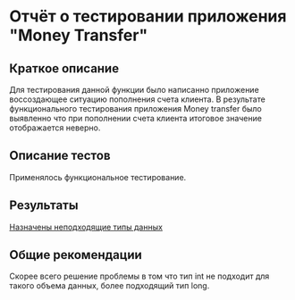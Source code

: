 # Отчёт о тестировании приложения "Money Transfer"

## Краткое описание
Для тестирования данной функции было написанно приложение воссоздающее ситуацию пополнения счета клиента.
В результате функционального тестирования приложения Money transfer было выявленно что при пополнении счета клиента итоговое значение отображается неверно.

## Описание тестов
Применялось функциональное тестирование.

## Результаты
[Назначены неподходящие типы данных](https://github.com/Dmitrii4/Task-1-MoneyTransfer/issues/1)

## Общие рекомендации
Скорее всего решение проблемы в том что тип int не подходит для такого объема данных, более подходящий тип long.
